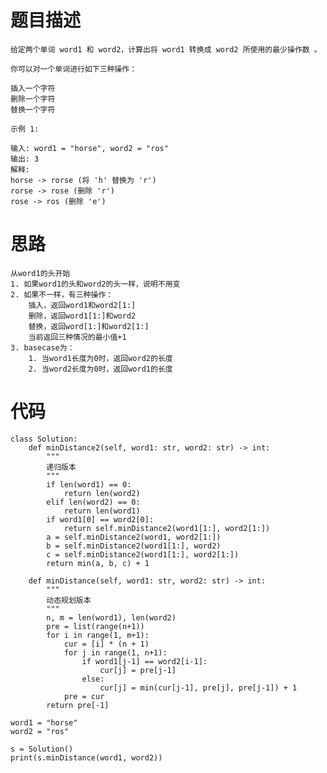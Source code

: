 # 题目描述
    给定两个单词 word1 和 word2，计算出将 word1 转换成 word2 所使用的最少操作数 。

    你可以对一个单词进行如下三种操作：

    插入一个字符
    删除一个字符
    替换一个字符
```
示例 1:

输入: word1 = "horse", word2 = "ros"
输出: 3
解释: 
horse -> rorse (将 'h' 替换为 'r')
rorse -> rose (删除 'r')
rose -> ros (删除 'e')
```
# 思路
    从word1的头开始
    1. 如果word1的头和word2的头一样，说明不用变
    2. 如果不一样，有三种操作：
        插入，返回word1和word2[1:]
        删除，返回word1[1:]和word2
        替换，返回word[1:]和word2[1:]
        当前返回三种情况的最小值+1
    3. basecase为：
        1. 当word1长度为0时，返回word2的长度
        2. 当word2长度为0时，返回word1的长度
# 代码
```
class Solution:
    def minDistance2(self, word1: str, word2: str) -> int:
        """
        递归版本
        """
        if len(word1) == 0:
            return len(word2)
        elif len(word2) == 0:
            return len(word1)
        if word1[0] == word2[0]:
            return self.minDistance2(word1[1:], word2[1:])
        a = self.minDistance2(word1, word2[1:])
        b = self.minDistance2(word1[1:], word2)
        c = self.minDistance2(word1[1:], word2[1:])
        return min(a, b, c) + 1

    def minDistance(self, word1: str, word2: str) -> int:
        """
        动态规划版本
        """
        n, m = len(word1), len(word2)
        pre = list(range(n+1))
        for i in range(1, m+1):
            cur = [i] * (n + 1)
            for j in range(1, n+1):
                if word1[j-1] == word2[i-1]:
                    cur[j] = pre[j-1]
                else:
                    cur[j] = min(cur[j-1], pre[j], pre[j-1]) + 1
            pre = cur
        return pre[-1]

word1 = "horse"
word2 = "ros"

s = Solution()
print(s.minDistance(word1, word2))
```
